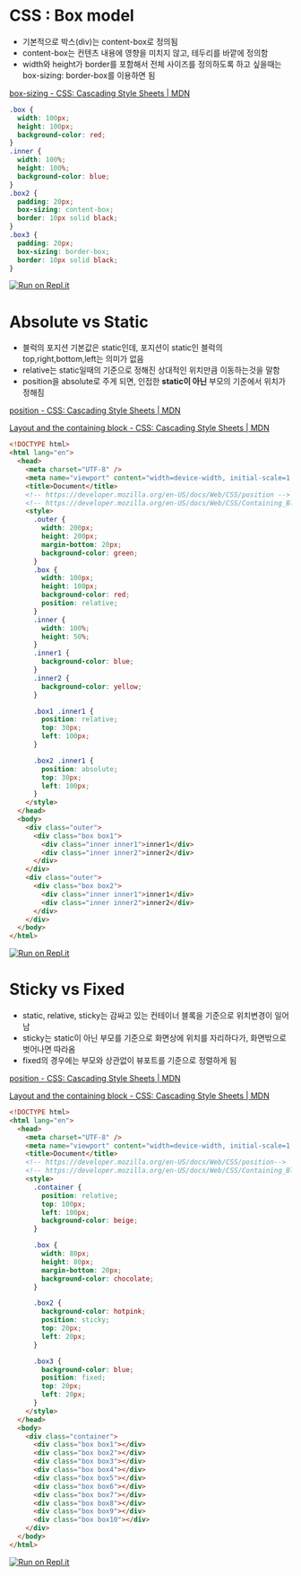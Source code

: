 # CSS : Box model

- 기본적으로 박스(div)는 content-box로 정의됨
- content-box는 컨텐츠 내용에 영향을 미치지 않고, 테두리를 바깥에 정의함
- width와 height가 border를 포함해서 전체 사이즈를 정의하도록 하고 싶을때는 box-sizing: border-box를 이용하면 됨

[box-sizing - CSS: Cascading Style Sheets | MDN](https://developer.mozilla.org/en-US/docs/Web/CSS/box-sizing)

```css
.box {
  width: 100px;
  height: 100px;
  background-color: red;
}
.inner {
  width: 100%;
  height: 100%;
  background-color: blue;
}
.box2 {
  padding: 20px;
  box-sizing: content-box;
  border: 10px solid black;
}
.box3 {
  padding: 20px;
  box-sizing: border-box;
  border: 10px solid black;
}
```

[![Run on Repl.it](https://repl.it/badge/github/sherlock-project/sherlock)](https://replit.com/@solarsdev/box-sizing)

# Absolute vs Static

- 블럭의 포지션 기본값은 static인데, 포지션이 static인 블럭의 top,right,bottom,left는 의미가 없음
- relative는 static일때의 기준으로 정해진 상대적인 위치만큼 이동하는것을 말함
- position을 absolute로 주게 되면, 인접한 **static이 아닌** 부모의 기준에서 위치가 정해짐

[position - CSS: Cascading Style Sheets | MDN](https://developer.mozilla.org/en-US/docs/Web/CSS/position)

[Layout and the containing block - CSS: Cascading Style Sheets | MDN](https://developer.mozilla.org/en-US/docs/Web/CSS/Containing_Block)

```html
<!DOCTYPE html>
<html lang="en">
  <head>
    <meta charset="UTF-8" />
    <meta name="viewport" content="width=device-width, initial-scale=1.0" />
    <title>Document</title>
    <!-- https://developer.mozilla.org/en-US/docs/Web/CSS/position -->
    <!-- https://developer.mozilla.org/en-US/docs/Web/CSS/Containing_Block -->
    <style>
      .outer {
        width: 200px;
        height: 200px;
        margin-bottom: 20px;
        background-color: green;
      }
      .box {
        width: 100px;
        height: 100px;
        background-color: red;
        position: relative;
      }
      .inner {
        width: 100%;
        height: 50%;
      }
      .inner1 {
        background-color: blue;
      }
      .inner2 {
        background-color: yellow;
      }

      .box1 .inner1 {
        position: relative;
        top: 30px;
        left: 100px;
      }

      .box2 .inner1 {
        position: absolute;
        top: 30px;
        left: 100px;
      }
    </style>
  </head>
  <body>
    <div class="outer">
      <div class="box box1">
        <div class="inner inner1">inner1</div>
        <div class="inner inner2">inner2</div>
      </div>
    </div>
    <div class="outer">
      <div class="box box2">
        <div class="inner inner1">inner1</div>
        <div class="inner inner2">inner2</div>
      </div>
    </div>
  </body>
</html>
```

[![Run on Repl.it](https://repl.it/badge/github/sherlock-project/sherlock)](https://replit.com/@solarsdev/position)

# Sticky vs Fixed

- static, relative, sticky는 감싸고 있는 컨테이너 블록을 기준으로 위치변경이 일어남
- sticky는 static이 아닌 부모를 기준으로 화면상에 위치를 자리하다가, 화면밖으로 벗어나면 따라옴
- fixed의 경우에는 부모와 상관없이 뷰포트를 기준으로 정렬하게 됨

[position - CSS: Cascading Style Sheets | MDN](https://developer.mozilla.org/en-US/docs/Web/CSS/position)

[Layout and the containing block - CSS: Cascading Style Sheets | MDN](https://developer.mozilla.org/en-US/docs/Web/CSS/Containing_Block)

```html
<!DOCTYPE html>
<html lang="en">
  <head>
    <meta charset="UTF-8" />
    <meta name="viewport" content="width=device-width, initial-scale=1.0" />
    <title>Document</title>
    <!-- https://developer.mozilla.org/en-US/docs/Web/CSS/position-->
    <!-- https://developer.mozilla.org/en-US/docs/Web/CSS/Containing_Block -->
    <style>
      .container {
        position: relative;
        top: 100px;
        left: 100px;
        background-color: beige;
      }

      .box {
        width: 80px;
        height: 80px;
        margin-bottom: 20px;
        background-color: chocolate;
      }

      .box2 {
        background-color: hotpink;
        position: sticky;
        top: 20px;
        left: 20px;
      }

      .box3 {
        background-color: blue;
        position: fixed;
        top: 20px;
        left: 20px;
      }
    </style>
  </head>
  <body>
    <div class="container">
      <div class="box box1"></div>
      <div class="box box2"></div>
      <div class="box box3"></div>
      <div class="box box4"></div>
      <div class="box box5"></div>
      <div class="box box6"></div>
      <div class="box box7"></div>
      <div class="box box8"></div>
      <div class="box box9"></div>
      <div class="box box10"></div>
    </div>
  </body>
</html>
```

[![Run on Repl.it](https://repl.it/badge/github/sherlock-project/sherlock)](https://replit.com/@solarsdev/position-sticky)
